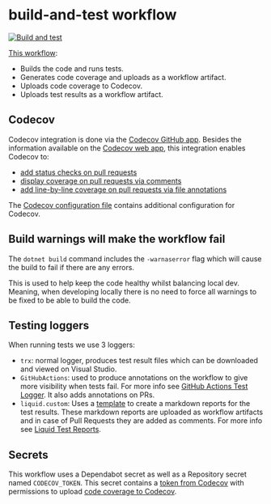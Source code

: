 # build-and-test workflow

[![Build and test](https://github.com/edumserrano/github-issue-forms-parser/workflows/Build%20and%20test/badge.svg)](https://github.com/edumserrano/github-issue-forms-parser/actions/workflows/build-test.yml)

[This workflow](/.github/workflows/build-test.yml):

- Builds the code and runs tests.
- Generates code coverage and uploads as a workflow artifact.
- Uploads code coverage to Codecov.
- Uploads test results as a workflow artifact.

## Codecov

Codecov integration is done via the [Codecov GitHub app](https://github.com/apps/codecov). Besides the information available on the [Codecov web app](https://app.codecov.io/gh/edumserrano/github-issue-forms-parser), this integration enables Codecov to:

- [add status checks on pull requests](https://docs.codecov.com/docs/commit-status)
- [display coverage on pull requests via comments](https://docs.codecov.com/docs/pull-request-comments)
- [add line-by-line coverage on pull requests via file annotations](https://docs.codecov.com/docs/github-checks)

The [Codecov configuration file](/.github/codecov.yml) contains additional configuration for Codecov.

## Build warnings will make the workflow fail

The `dotnet build` command includes the `-warnaserror` flag which will cause the build to fail if there are any errors.

This is used to help keep the code healthy whilst balancing local dev. Meaning, when developing locally there is no need to force all warnings to be fixed to be able to build the code.

## Testing loggers

When running tests we use 3 loggers:

- `trx`: normal logger, produces test result files which can be downloaded and viewed on Visual Studio.
- `GitHubActions`: used to produce annotations on the workflow to give more visibility when tests fail. For more info see [GitHub Actions Test Logger](https://github.com/Tyrrrz/GitHubActionsTestLogger). It also adds annotations on PRs.
- `liquid.custom`: Uses a [template](/GitHubIssueFormsParser/tests/liquid-test-logger-template.md) to create a markdown reports for the test results. These markdown reports are uploaded as workflow artifacts and in case of Pull Requests they are added as comments. For more info see [Liquid Test Reports](https://github.com/kurtmkurtm/LiquidTestReports).

## Secrets

This workflow uses a Dependabot secret as well as a Repository secret named `CODECOV_TOKEN`. This secret contains a [token from Codecov](https://app.codecov.io/gh/edumserrano/github-issue-forms-parser/settings) with permissions to upload [code coverage to Codecov](https://app.codecov.io/gh/edumserrano/github-issue-forms-parser).
